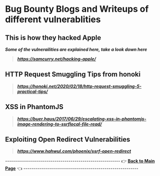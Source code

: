 # Bug Bounty Blogs and Writeups of different vulnerablities
## This is how they hacked Apple
***Some of the vulnerailities are explained here, take a look down here***
> ***https://samcurry.net/hacking-apple/***
## HTTP Request Smuggling Tips from honoki
> ***https://honoki.net/2020/02/18/http-request-smuggling-5-practical-tips/***
## XSS in PhantomJS
> ***https://buer.haus/2017/06/29/escalating-xss-in-phantomjs-image-rendering-to-ssrflocal-file-read/***
## Exploiting Open Redirect Vulnerabilities
> ***https://www.hahwul.com/phoenix/ssrf-open-redirect***


---------------------------------------------------------- 👉 **[Back to Main Page](https://github.com/thevillagehacker/Bug-Hunting)** 👈 ----------------------------------------------------------
